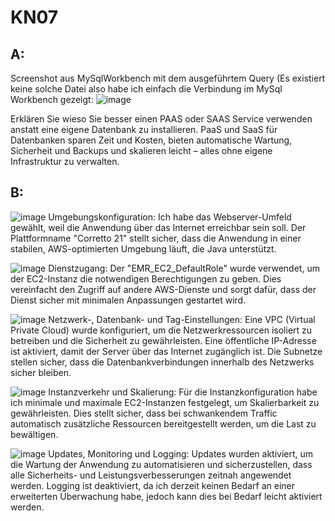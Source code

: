 # KN07

## A:
Screenshot aus MySqlWorkbench mit dem ausgeführtem Query (Es existiert keine solche Datei also habe ich einfach die Verbindung im MySql Workbench gezeigt:
![image](https://github.com/user-attachments/assets/f01f4ce0-485e-4a24-bfac-61f85651940d)

Erklären Sie wieso Sie besser einen PAAS oder SAAS Service verwenden anstatt eine eigene Datenbank zu installieren.
PaaS und SaaS für Datenbanken sparen Zeit und Kosten, bieten automatische Wartung, Sicherheit und Backups und skalieren leicht – alles ohne eigene Infrastruktur zu verwalten.

## B:
![image](https://github.com/user-attachments/assets/b609760c-cc36-40c3-88f1-2c8ab5041e5a)
Umgebungskonfiguration:
Ich habe das Webserver-Umfeld gewählt, weil die Anwendung über das Internet erreichbar sein soll. Der Plattformname "Corretto 21" stellt sicher, dass die Anwendung in einer stabilen, AWS-optimierten Umgebung läuft, die Java unterstützt.

![image](https://github.com/user-attachments/assets/28c259f9-c0ba-4daf-81b1-4c5a1924a701)
Dienstzugang:
Der "EMR_EC2_DefaultRole" wurde verwendet, um der EC2-Instanz die notwendigen Berechtigungen zu geben. Dies vereinfacht den Zugriff auf andere AWS-Dienste und sorgt dafür, dass der Dienst sicher mit minimalen Anpassungen gestartet wird.

![image](https://github.com/user-attachments/assets/ab2fa3c1-ff1f-406d-b724-4417e8164bff)
Netzwerk-, Datenbank- und Tag-Einstellungen:
Eine VPC (Virtual Private Cloud) wurde konfiguriert, um die Netzwerkressourcen isoliert zu betreiben und die Sicherheit zu gewährleisten. Eine öffentliche IP-Adresse ist aktiviert, damit der Server über das Internet zugänglich ist. Die Subnetze stellen sicher, dass die Datenbankverbindungen innerhalb des Netzwerks sicher bleiben.


![image](https://github.com/user-attachments/assets/416ffac6-04b0-44bb-92ff-6126e19f9f52)
Instanzverkehr und Skalierung:
Für die Instanzkonfiguration habe ich minimale und maximale EC2-Instanzen festgelegt, um Skalierbarkeit zu gewährleisten. Dies stellt sicher, dass bei schwankendem Traffic automatisch zusätzliche Ressourcen bereitgestellt werden, um die Last zu bewältigen.

![image](https://github.com/user-attachments/assets/5bf98a85-6476-4c8c-be2f-f911c60a260f)
Updates, Monitoring und Logging:
Updates wurden aktiviert, um die Wartung der Anwendung zu automatisieren und sicherzustellen, dass alle Sicherheits- und Leistungsverbesserungen zeitnah angewendet werden. Logging ist deaktiviert, da ich derzeit keinen Bedarf an einer erweiterten Überwachung habe, jedoch kann dies bei Bedarf leicht aktiviert werden.
